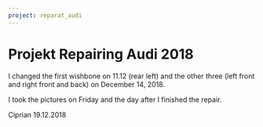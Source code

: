 ```yaml
---
project: reparat_audi
---
```


# Projekt Repairing Audi 2018

I changed the first wishbone on 11.12 (rear left) and the other three
(left front and right front and back) on December 14, 2018.

I took the pictures on Friday and the day after I finished the repair.

Ciprian 19.12.2018